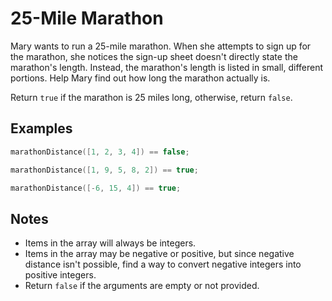 # 25-Mile Marathon

Mary wants to run a 25-mile marathon. When she attempts to sign up for the marathon, she notices the sign-up sheet doesn't directly state the marathon's length. Instead, the marathon's length is listed in small, different portions. Help Mary find out how long the marathon actually is.

Return `true` if the marathon is 25 miles long, otherwise, return `false`.

## Examples

```C++
marathonDistance([1, 2, 3, 4]) == false;

marathonDistance([1, 9, 5, 8, 2]) == true;

marathonDistance([-6, 15, 4]) == true;
```

## Notes

*  Items in the array will always be integers.
*  Items in the array may be negative or positive, but since negative distance isn't possible, find a way to convert negative integers into positive integers.
*  Return `false` if the arguments are empty or not provided.
